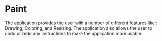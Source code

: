 # Paint
The application provides the user with a number of different features like : Drawing, Coloring, and Resizing. The application also allows the user to undo or redo any instructions to make the application more usable.

